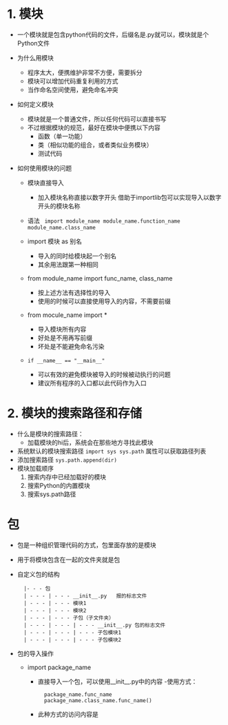 # 1. 模块
- 一个模块就是包含python代码的文件，后缀名是.py就可以，模块就是个Python文件
- 为什么用模块
    - 程序太大，便携维护非常不方便，需要拆分
    - 模块可以增加代码重复利用的方式
    - 当作命名空间使用，避免命名冲突
- 如何定义模块
    - 模块就是一个普通文件，所以任何代码可以直接书写
    - 不过根据模块的规范，最好在模块中便携以下内容
        - 函数（单一功能）
        - 类（相似功能的组合，或者类似业务模块）
        - 测试代码

- 如何使用模块的问题
    - 模块直接导入
        - 加入模块名称直接以数字开头
                借助于importlib包可以实现导入以数字开头的模块名称
    - 语法
    `
        import module_name
        module_name.function_name
        module_name.class_name`
    - import 模块 as 别名
        - 导入的同时给模块起一个别名
        - 其余用法跟第一种相同
    
    - from module_name import func_name, class_name
        - 按上述方法有选择性的导入
        - 使用的时候可以直接使用导入的内容，不需要前缀
    - from mocule_name import *
        - 导入模块所有内容
        - 好处是不用再写前缀
        - 坏处是不能避免命名污染
    - `if __name__ == "__main__"`
        - 可以有效的避免模块被导入的时候被动执行的问题
        - 建议所有程序的入口都以此代码作为入口
        
# 2. 模块的搜索路径和存储
- 什么是模块的搜索路径：
    - 加载模块的hi后，系统会在那些地方寻找此模块
- 系统默认的模块搜索路径
    `import sys
        sys.path` 属性可以获取路径列表
- 添加搜索路径
           `sys.path.append(dir)`  
- 模块加载顺序
    1. 搜索内存中已经加载好的模块
    2. 搜索Python的内置模块
    3. 搜索sys.path路径
    
# 包
- 包是一种组织管理代码的方式，包里面存放的是模块
- 用于将模块包含在一起的文件夹就是包
- 自定义包的结构


        |- - - 包
        | - - - | - - - __init__.py   报的标志文件
        | - - - | - - - 模块1
        | - - - | - - - 模块2
        | - - - | - - - 子包（子文件夹）
        | - - - | - - - | - - - __init__.py 包的标志文件
        | - - - | - - - | - - - 子包模块1
        | - - - | - - - | - - - 子包模块2
        
- 包的导入操作
    - import package_name
        - 直接导入一个包，可以使用__init__.py中的内容
        -使用方式：
                
                package_name.func_name
                package_name.class_name.func_name()
        - 此种方式的访问内容是